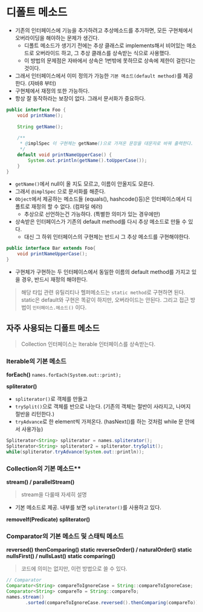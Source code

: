 # 디폴트 메소드
- 기존의 인터페이스에 기능을 추가하려고 추상메소드를 추가하면, 모든 구현체에서 오버라이딩을 해야하는 문제가 생긴다.
  - 디폴트 메소드가 생기기 전에는 추상 클래스로 implements해서 비어있는 메소드로 오버라이드 하고, 그 추상 클래스를 상속받는 식으로 사용했다.
  - 이 방법의 문제점은 자바에서 상속은 1번밖에 못하므로 상속에 제한이 걸린다는 것이다.
- 그래서 인터페이스에서 이미 정의가 가능한 `기본 메소드(default method)`를 제공한다. (자바8 부터)
- 구현체에서 재정의 또한 가능하다.
- 항상 잘 동작하라는 보장이 없다. 그래서 문서화가 중요하다.
```java
public interface Foo {
    void printName();
    
    String getName();
    
    /**
     * @implSpec 이 구현체는 getName()으로 가져온 문장을 대문자로 바꿔 출력한다.
     */
    default void printNameUpperCase() {
        System.out.println(getName().toUpperCase());
    }
}
```
- `getName()`에서 null이 올 지도 모르고, 이름이 안올지도 모른다.
- 그래서 `@implSpec` 으로 문서화를 해준다.
- `Object`에서 제공하는 메소드들 (equals(), hashcode()등)은 인터페이스에서 디폴트로 재정의 할 수 없다. (컴파일 에러)
    - 추상으로 선언하는건 가능하다. (특별한 의미가 있는 경우에만)
- 상속받은 인터페이스가 기존의 default method를 다시 추상 메소드로 만들 수 있다.
    - 대신 그 하위 인터페이스의 구현체는 반드시 그 추상 메소드를 구현해야한다.

```java
public interface Bar extends Foo{
    void printNameUpperCase();
}
```

- 구현체가 구현하는 두 인터페이스에서 동일한 이름의 default method를 가지고 있을 경우, 반드시 재정의 해야한다.

> 해당 타입 관련 유틸리티나 헬퍼메소드는 `static method`로 구현하면 된다.   
> static은 default와 구현은 똑같이 하지만, 오버라이드는 안된다.
> 그리고 접근 방법이 `인터페이스.메소드()` 이다.


## 자주 사용되는 디폴트 메소드
> Collection 인터페이스는 Iterable 인터페이스를 상속받는다.
### Iterable의 기본 메소드
**forEach()**
`names.forEach(System.out::print);`

**spliterator()**
- `spliterator()`로 객체를 만들고
- `trySplit()`으로 객체를 반으로 나눈다. (기존의 객체는 절반이 사라지고, 나머지 절반을 리턴한다.)
- `tryAdvance`로 한 element씩 가져온다. (hasNext()를 하는 것처럼 while 문 안에서 사용가능)
```java
Spliterator<String> spliterator = names.spliterator();
Spliterator<String> spliterator2 = spliterator.trySplit();
while(spliterator.tryAdvance(System.out::println));
```


### Collection의 기본 메소드**
**stream() / parallelStream()**
> stream을 다룰때 자세히 설명
- 기본 메소드로 제공. 내부를 보면 `spliterator()`를 사용하고 있다.

**removeIf(Predicate)**
**spliterator()**

### Comparator의 기본 메소드 및 스태틱 메소드
**reversed()**
**thenComparing()**
**static reverseOrder() / naturalOrder()**
**static nullsFirst() / nullsLast()**
**static comparing()**

> 코드에 의미는 없지만, 이런 방법으로 쓸 수 있다.
```java
// Comparator
Comparator<String> compareToIgnoreCase = String::compareToIgnoreCase;
Comparator<String> compareTo = String::compareTo;
names.stream()
       .sorted(compareToIgnoreCase.reversed().thenComparing(compareTo));
```